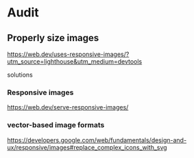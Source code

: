 # Audit

## Properly size images

https://web.dev/uses-responsive-images/?utm_source=lighthouse&utm_medium=devtools

solutions

### Responsive images

https://web.dev/serve-responsive-images/

### vector-based image formats

https://developers.google.com/web/fundamentals/design-and-ux/responsive/images#replace_complex_icons_with_svg

